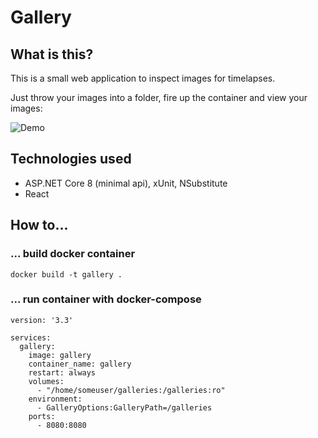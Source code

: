 # Gallery

## What is this?

This is a small web application to inspect images for timelapses.

Just throw your images into a folder, fire up the container and view your images:

![Demo](https://github.com/thomai-d/gallery/blob/master/media/demo.webp)

## Technologies used

- ASP.NET Core 8 (minimal api), xUnit, NSubstitute
- React

## How to...

### ... build docker container
```
docker build -t gallery .
```

### ... run container with docker-compose
```
version: '3.3'

services:
  gallery:
    image: gallery
    container_name: gallery
    restart: always
    volumes:
      - "/home/someuser/galleries:/galleries:ro"
    environment:
      - GalleryOptions:GalleryPath=/galleries
    ports:
      - 8080:8080
```
